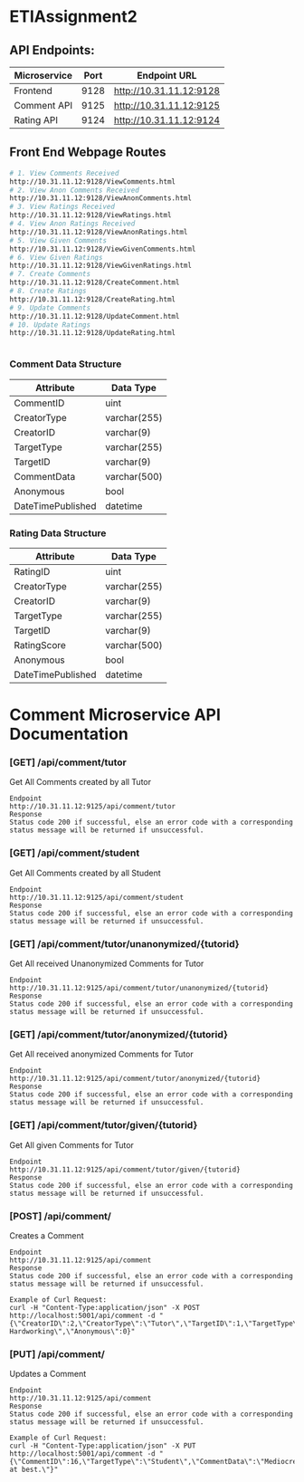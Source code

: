 # ETIAssignment2
## API Endpoints:
| Microservice  | Port | Endpoint URL |
| ------------- | ---- | ------------ |
| Frontend  | 9128 | http://10.31.11.12:9128 |
| Comment API  | 9125 | http://10.31.11.12:9125 |
| Rating API  | 9124 | http://10.31.11.12:9124 |

## Front End Webpage Routes
```sh
# 1. View Comments Received
http://10.31.11.12:9128/ViewComments.html
# 2. View Anon Comments Received
http://10.31.11.12:9128/ViewAnonComments.html
# 3. View Ratings Received
http://10.31.11.12:9128/ViewRatings.html
# 4. View Anon Ratings Received
http://10.31.11.12:9128/ViewAnonRatings.html
# 5. View Given Comments 
http://10.31.11.12:9128/ViewGivenComments.html
# 6. View Given Ratings 
http://10.31.11.12:9128/ViewGivenRatings.html
# 7. Create Comments 
http://10.31.11.12:9128/CreateComment.html
# 8. Create Ratings 
http://10.31.11.12:9128/CreateRating.html
# 9. Update Comments 
http://10.31.11.12:9128/UpdateComment.html
# 10. Update Ratings 
http://10.31.11.12:9128/UpdateRating.html



```


### Comment Data Structure
| Attribute | Data Type |
| --------- | ---- |
| CommentID | uint |
| CreatorType | varchar(255) |
| CreatorID | varchar(9) |
| TargetType | varchar(255) |
| TargetID | varchar(9) |
| CommentData | varchar(500) |
| Anonymous | bool |
| DateTimePublished | datetime |

### Rating Data Structure
| Attribute | Data Type |
| --------- | ---- |
| RatingID | uint |
| CreatorType | varchar(255) |
| CreatorID | varchar(9) |
| TargetType | varchar(255) |
| TargetID | varchar(9) |
| RatingScore | varchar(500) |
| Anonymous | bool |
| DateTimePublished | datetime |

# Comment Microservice API Documentation
### [GET] /api/comment/tutor
Get All Comments created by all Tutor
```
Endpoint
http://10.31.11.12:9125/api/comment/tutor
Response
Status code 200 if successful, else an error code with a corresponding status message will be returned if unsuccessful. 
```

### [GET] /api/comment/student
Get All Comments created by all Student
```
Endpoint
http://10.31.11.12:9125/api/comment/student
Response
Status code 200 if successful, else an error code with a corresponding status message will be returned if unsuccessful. 
```

### [GET] /api/comment/tutor/unanonymized/{tutorid}
Get All received Unanonymized Comments for Tutor
```
Endpoint
http://10.31.11.12:9125/api/comment/tutor/unanonymized/{tutorid}
Response
Status code 200 if successful, else an error code with a corresponding status message will be returned if unsuccessful. 
```

### [GET] /api/comment/tutor/anonymized/{tutorid}
Get All received anonymized Comments for Tutor
```
Endpoint
http://10.31.11.12:9125/api/comment/tutor/anonymized/{tutorid}
Response
Status code 200 if successful, else an error code with a corresponding status message will be returned if unsuccessful. 
```

### [GET] /api/comment/tutor/given/{tutorid}
Get All given Comments for Tutor
```
Endpoint
http://10.31.11.12:9125/api/comment/tutor/given/{tutorid}
Response
Status code 200 if successful, else an error code with a corresponding status message will be returned if unsuccessful. 
```

### [POST] /api/comment/
Creates a Comment
```
Endpoint
http://10.31.11.12:9125/api/comment
Response
Status code 200 if successful, else an error code with a corresponding status message will be returned if unsuccessful. 

Example of Curl Request: 
curl -H "Content-Type:application/json" -X POST http://localhost:5001/api/comment -d "{\"CreatorID\":2,\"CreatorType\":\"Tutor\",\"TargetID\":1,\"TargetType\":\"Student\",\"CommentData\":\"Very Hardworking\",\"Anonymous\":0}"

```

### [PUT] /api/comment/
Updates a Comment
```
Endpoint
http://10.31.11.12:9125/api/comment
Response
Status code 200 if successful, else an error code with a corresponding status message will be returned if unsuccessful. 

Example of Curl Request: 
curl -H "Content-Type:application/json" -X PUT http://localhost:5001/api/comment -d "{\"CommentID\":16,\"TargetType\":\"Student\",\"CommentData\":\"Mediocre at best.\"}"

```

